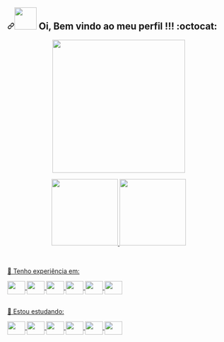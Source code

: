 ## <a id="user-content--olá-pessoal-" class="anchor" aria-hidden="true" href="#-olá-pessoal-"><svg class="octicon octicon-link" viewBox="0 0 16 16" version="1.1" width="16" height="16" aria-hidden="true"><path fill-rule="evenodd" d="M7.775 3.275a.75.75 0 001.06 1.06l1.25-1.25a2 2 0 112.83 2.83l-2.5 2.5a2 2 0 01-2.83 0 .75.75 0 00-1.06 1.06 3.5 3.5 0 004.95 0l2.5-2.5a3.5 3.5 0 00-4.95-4.95l-1.25 1.25zm-4.69 9.64a2 2 0 010-2.83l2.5-2.5a2 2 0 012.83 0 .75.75 0 001.06-1.06 3.5 3.5 0 00-4.95 0l-2.5 2.5a3.5 3.5 0 004.95 4.95l1.25-1.25a.75.75 0 00-1.06-1.06l-1.25 1.25a2 2 0 01-2.83 0z"></path></svg></a><a target="_blank" rel="noopener noreferrer" href="https://raw.githubusercontent.com/alexnaiman/alexnaiman/master/resources/welcomeglitch.gif"><img src="https://raw.githubusercontent.com/alexnaiman/alexnaiman/master/resources/welcomeglitch.gif" width="50px" style="max-width: 100%;"></a> Oi, Bem vindo ao meu perfil !!! :octocat: 


<p align="center">
<img align="center" src="https://user-images.githubusercontent.com/70382532/138322189-2db8df52-9dcb-40a0-88a8-c365466bd33d.gif" height="300px" style="max-width: 100%;">
</p>




<div align="center">
  <a href="https://github.com/ANTONIELSONSILVA">
  <img  height="150em" src="https://github-readme-stats.vercel.app/api?username=ANTONIELSONSILVA&show_icons=true&theme=dracula&include_all_commits=true&count_private=true"/>
  <img  height="150em" src="https://github-readme-stats.vercel.app/api/top-langs/?username=ANTONIELSONSILVA&layout=compact&langs_count=7&theme=dracula"/>
</div>
  
  <div style="display: inline_block"><br>
  
##

<p>
  <g-emoji class="g-emoji" alias="seedling" fallback-src="https://github.githubassets.com/images/icons/emoji/unicode/1f331.png">📌
  </g-emoji> Tenho experiência em:
  <p>
  
  <img align="center"  height="30" width="40" src="https://icongr.am/devicon/c-original.svg?size=128&color=currentColor">
  <img align="center"  height="30" width="40" src="https://icongr.am/devicon/java-original.svg?size=128&color=currentColor">
  <img align="center"  height="30" width="40" src="https://icongr.am/devicon/mysql-original-wordmark.svg?size=128&color=currentColor">
  <img align="center"  height="30" width="40" src="https://icongr.am/devicon/linux-original.svg?size=128&color=currentColor">
  <img align="center"  height="30" width="40" src="https://icongr.am/devicon/docker-original-wordmark.svg?size=128&color=currentColor">
  <img align="center"  height="30" width="40" src="https://icongr.am/devicon/amazonwebservices-original.svg?size=128&color=currentColor">
</div>
  
  ##

<p>
  <g-emoji class="g-emoji" alias="seedling" fallback-src="https://github.githubassets.com/images/icons/emoji/unicode/1f331.png">📌
  </g-emoji> Estou estudando:
  <p>
  
  <img align="center"  height="30" width="40" src="https://icongr.am/devicon/c-original.svg?size=128&color=currentColor">
  <img align="center"  height="30" width="40" src="https://icongr.am/devicon/java-original.svg?size=128&color=currentColor">
  <img align="center"  height="30" width="40" src="https://icongr.am/devicon/mysql-original-wordmark.svg?size=128&color=currentColor">
  <img align="center"  height="30" width="40" src="https://icongr.am/devicon/linux-original.svg?size=128&color=currentColor">
  <img align="center"  height="30" width="40" src="https://icongr.am/devicon/docker-original-wordmark.svg?size=128&color=currentColor">
  <img align="center"  height="30" width="40" src="https://icongr.am/devicon/amazonwebservices-original.svg?size=128&color=currentColor">
</div>
